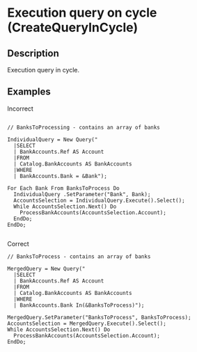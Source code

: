 # Execution query on cycle (CreateQueryInCycle)

<!-- Блоки выше заполняются автоматически, не трогать -->
## Description

Execution query in cycle.

## Examples

Incorrect

```bsl

// BanksToProcessing - contains an array of banks

IndividualQuery = New Query("
  |SELECT
  | BankAccounts.Ref AS Account
  |FROM
  | Catalog.BankAccounts AS BankAccounts
  |WHERE
  | BankAccounts.Bank = &Bank");

For Each Bank From BanksToProcess Do
  IndividualQuery .SetParameter("Bank", Bank);
  AccountsSelection = IndividualQuery.Execute().Select();
  While AccountsSelection.Next() Do
    ProcessBankAccounts(AccountsSelection.Account);
  EndDo;
EndDo;


```

Correct

```bsl
// BanksToProcess - contains an array of banks

MergedQuery = New Query("
  |SELECT
  | BankAccounts.Ref AS Account
  |FROM
  | Catalog.BankAccounts AS BankAccounts
  |WHERE
  | BankAccounts.Bank In(&BanksToProcess)");

MergedQuery.SetParameter("BanksToProcess", BanksToProcess);
AccountsSelection = MergedQuery.Execute().Select();
While AccountsSelection.Next() Do
  ProcessBankAccounts(AccountsSelection.Account);
EndDo;

```
